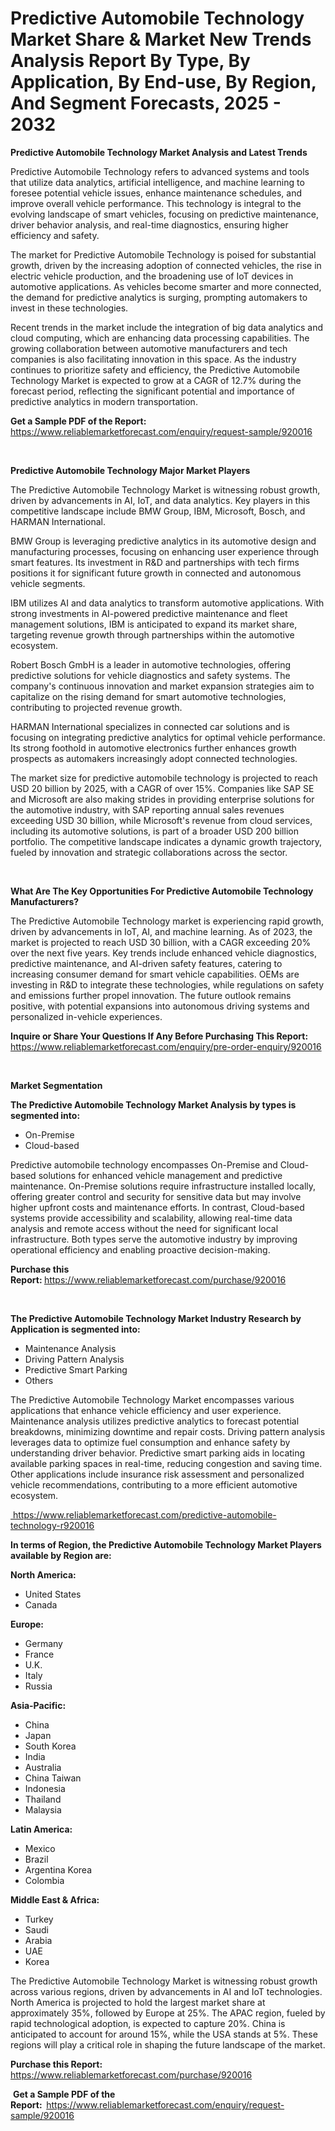 <p><h1>Predictive Automobile Technology Market Share & Market New Trends Analysis Report By Type, By Application, By End-use, By Region, And Segment Forecasts, 2025 - 2032</h1></p><p><strong>Predictive Automobile Technology Market Analysis and Latest Trends</strong></p>
<p><p>Predictive Automobile Technology refers to advanced systems and tools that utilize data analytics, artificial intelligence, and machine learning to foresee potential vehicle issues, enhance maintenance schedules, and improve overall vehicle performance. This technology is integral to the evolving landscape of smart vehicles, focusing on predictive maintenance, driver behavior analysis, and real-time diagnostics, ensuring higher efficiency and safety.</p><p>The market for Predictive Automobile Technology is poised for substantial growth, driven by the increasing adoption of connected vehicles, the rise in electric vehicle production, and the broadening use of IoT devices in automotive applications. As vehicles become smarter and more connected, the demand for predictive analytics is surging, prompting automakers to invest in these technologies.</p><p>Recent trends in the market include the integration of big data analytics and cloud computing, which are enhancing data processing capabilities. The growing collaboration between automotive manufacturers and tech companies is also facilitating innovation in this space. As the industry continues to prioritize safety and efficiency, the Predictive Automobile Technology Market is expected to grow at a CAGR of 12.7% during the forecast period, reflecting the significant potential and importance of predictive analytics in modern transportation.</p></p>
<p><strong>Get a Sample PDF of the Report:&nbsp;</strong> <a href="https://www.reliablemarketforecast.com/enquiry/request-sample/920016?utm_campaign=2336&utm_medium=2&utm_source=Github&utm_content=ia&utm_term=17042025&utm_id=predictive-automobile-technology">https://www.reliablemarketforecast.com/enquiry/request-sample/920016</a></p>
<p>&nbsp;</p>
<p><strong>Predictive Automobile Technology Major Market Players</strong></p>
<p><p>The Predictive Automobile Technology Market is witnessing robust growth, driven by advancements in AI, IoT, and data analytics. Key players in this competitive landscape include BMW Group, IBM, Microsoft, Bosch, and HARMAN International.</p><p>BMW Group is leveraging predictive analytics in its automotive design and manufacturing processes, focusing on enhancing user experience through smart features. Its investment in R&D and partnerships with tech firms positions it for significant future growth in connected and autonomous vehicle segments.</p><p>IBM utilizes AI and data analytics to transform automotive applications. With strong investments in AI-powered predictive maintenance and fleet management solutions, IBM is anticipated to expand its market share, targeting revenue growth through partnerships within the automotive ecosystem.</p><p>Robert Bosch GmbH is a leader in automotive technologies, offering predictive solutions for vehicle diagnostics and safety systems. The company's continuous innovation and market expansion strategies aim to capitalize on the rising demand for smart automotive technologies, contributing to projected revenue growth.</p><p>HARMAN International specializes in connected car solutions and is focusing on integrating predictive analytics for optimal vehicle performance. Its strong foothold in automotive electronics further enhances growth prospects as automakers increasingly adopt connected technologies.</p><p>The market size for predictive automobile technology is projected to reach USD 20 billion by 2025, with a CAGR of over 15%. Companies like SAP SE and Microsoft are also making strides in providing enterprise solutions for the automotive industry, with SAP reporting annual sales revenues exceeding USD 30 billion, while Microsoft's revenue from cloud services, including its automotive solutions, is part of a broader USD 200 billion portfolio. The competitive landscape indicates a dynamic growth trajectory, fueled by innovation and strategic collaborations across the sector.</p></p>
<p>&nbsp;</p>
<p><strong>What Are The Key Opportunities For Predictive Automobile Technology Manufacturers?</strong></p>
<p><p>The Predictive Automobile Technology market is experiencing rapid growth, driven by advancements in IoT, AI, and machine learning. As of 2023, the market is projected to reach USD 30 billion, with a CAGR exceeding 20% over the next five years. Key trends include enhanced vehicle diagnostics, predictive maintenance, and AI-driven safety features, catering to increasing consumer demand for smart vehicle capabilities. OEMs are investing in R&D to integrate these technologies, while regulations on safety and emissions further propel innovation. The future outlook remains positive, with potential expansions into autonomous driving systems and personalized in-vehicle experiences.</p></p>
<p><strong>Inquire or Share Your Questions If Any Before Purchasing This Report:</strong> <a href="https://www.reliablemarketforecast.com/enquiry/pre-order-enquiry/920016?utm_campaign=2336&utm_medium=2&utm_source=Github&utm_content=ia&utm_term=17042025&utm_id=predictive-automobile-technology">https://www.reliablemarketforecast.com/enquiry/pre-order-enquiry/920016</a></p>
<p>&nbsp;</p>
<p><strong>Market Segmentation</strong></p>
<p><strong>The Predictive Automobile Technology Market Analysis by types is segmented into:</strong></p>
<p><ul><li>On-Premise</li><li>Cloud-based</li></ul></p>
<p><p>Predictive automobile technology encompasses On-Premise and Cloud-based solutions for enhanced vehicle management and predictive maintenance. On-Premise solutions require infrastructure installed locally, offering greater control and security for sensitive data but may involve higher upfront costs and maintenance efforts. In contrast, Cloud-based systems provide accessibility and scalability, allowing real-time data analysis and remote access without the need for significant local infrastructure. Both types serve the automotive industry by improving operational efficiency and enabling proactive decision-making.</p></p>
<p><strong>Purchase this Report:&nbsp;</strong><a href="https://www.reliablemarketforecast.com/purchase/920016?utm_campaign=2336&utm_medium=2&utm_source=Github&utm_content=ia&utm_term=17042025&utm_id=predictive-automobile-technology">https://www.reliablemarketforecast.com/purchase/920016</a></p>
<p>&nbsp;</p>
<p><strong>The Predictive Automobile Technology Market Industry Research by Application is segmented into:</strong></p>
<p><ul><li>Maintenance Analysis</li><li>Driving Pattern Analysis</li><li>Predictive Smart Parking</li><li>Others</li></ul></p>
<p><p>The Predictive Automobile Technology Market encompasses various applications that enhance vehicle efficiency and user experience. Maintenance analysis utilizes predictive analytics to forecast potential breakdowns, minimizing downtime and repair costs. Driving pattern analysis leverages data to optimize fuel consumption and enhance safety by understanding driver behavior. Predictive smart parking aids in locating available parking spaces in real-time, reducing congestion and saving time. Other applications include insurance risk assessment and personalized vehicle recommendations, contributing to a more efficient automotive ecosystem.</p></p>
<p><a href="https://www.reliablemarketforecast.com/predictive-automobile-technology-r920016?utm_campaign=2336&utm_medium=2&utm_source=Github&utm_content=ia&utm_term=17042025&utm_id=predictive-automobile-technology">&nbsp;https://www.reliablemarketforecast.com/predictive-automobile-technology-r920016</a></p>
<p><strong>In terms of Region, the Predictive Automobile Technology Market Players available by Region are:</strong></p>
<p>
    <p> <strong> North America: </strong>
        <ul>
            <li>United States</li>
            <li>Canada</li>
        </ul>
        </p> 
    <p> <strong> Europe: </strong>
        <ul>
            <li>Germany</li>
            <li>France</li>
            <li>U.K.</li>
            <li>Italy</li>
            <li>Russia</li>
        </ul>
        </p> 
    <p> <strong> Asia-Pacific: </strong>
        <ul>
            <li>China</li>
            <li>Japan</li>
            <li>South Korea</li>
            <li>India</li>
            <li>Australia</li>
            <li>China Taiwan</li>
            <li>Indonesia</li>
            <li>Thailand</li>
            <li>Malaysia</li>
        </ul>
        </p> 
    <p> <strong> Latin America: </strong>
        <ul>
            <li>Mexico</li>
            <li>Brazil</li>
            <li>Argentina Korea</li>
            <li>Colombia</li>
        </ul>
        </p> 
    <p> <strong> Middle East & Africa: </strong>
        <ul>
            <li>Turkey</li>
            <li>Saudi</li>
            <li>Arabia</li>
            <li>UAE</li>
            <li>Korea</li>
        </ul>
    </p>
    </p>
<p><p>The Predictive Automobile Technology Market is witnessing robust growth across various regions, driven by advancements in AI and IoT technologies. North America is projected to hold the largest market share at approximately 35%, followed by Europe at 25%. The APAC region, fueled by rapid technological adoption, is expected to capture 20%. China is anticipated to account for around 15%, while the USA stands at 5%. These regions will play a critical role in shaping the future landscape of the market.</p></p>
<p><strong>Purchase this Report: </strong><a href="https://www.reliablemarketforecast.com/purchase/920016?utm_campaign=2336&utm_medium=2&utm_source=Github&utm_content=ia&utm_term=17042025&utm_id=predictive-automobile-technology">https://www.reliablemarketforecast.com/purchase/920016</a></p>
<p>&nbsp;<strong>Get a Sample PDF of the Report:&nbsp;&nbsp;</strong><a href="https://www.reliablemarketforecast.com/enquiry/request-sample/920016?utm_campaign=2336&utm_medium=2&utm_source=Github&utm_content=ia&utm_term=17042025&utm_id=predictive-automobile-technology">https://www.reliablemarketforecast.com/enquiry/request-sample/920016</a></p>
<p><strong></strong></p>
<p><p></p><p></p><p></p></p>